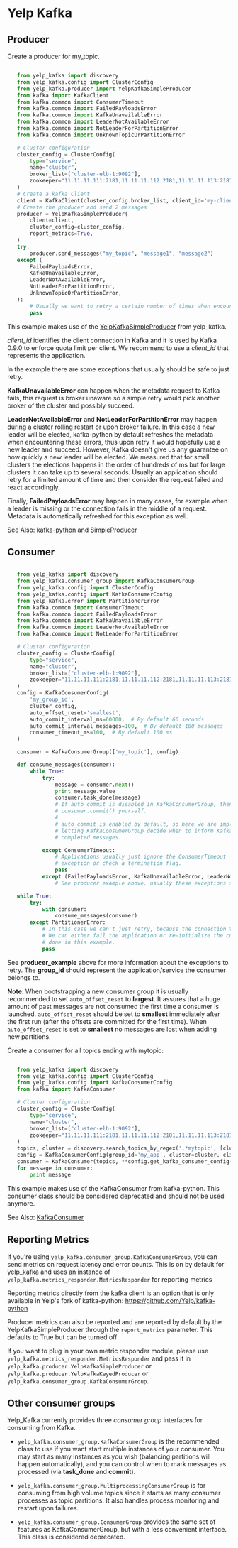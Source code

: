 # Yelp Kafka

## Producer

Create a producer for my_topic.

```python

   from yelp_kafka import discovery
   from yelp_kafka.config import ClusterConfig
   from yelp_kafka.producer import YelpKafkaSimpleProducer
   from kafka import KafkaClient
   from kafka.common import ConsumerTimeout
   from kafka.common import FailedPayloadsError
   from kafka.common import KafkaUnavailableError
   from kafka.common import LeaderNotAvailableError
   from kafka.common import NotLeaderForPartitionError
   from kafka.common import UnknownTopicOrPartitionError

   # Cluster configuration
   cluster_config = ClusterConfig(
       type="service",
       name="cluster",
       broker_list=["cluster-elb-1:9092"],
       zookeeper="11.11.11.111:2181,11.11.11.112:2181,11.11.11.113:2181/kafka-1",
   )
   # Create a kafka Client
   client = KafkaClient(cluster_config.broker_list, client_id='my-client-id')
   # Create the producer and send 2 messages
   producer = YelpKafkaSimpleProducer(
       client=client,
       cluster_config=cluster_config,
       report_metrics=True,
   )
   try:
       producer.send_messages("my_topic", "message1", "message2")
   except (
       FailedPayloadsError,
       KafkaUnavailableError,
       LeaderNotAvailableError,
       NotLeaderForPartitionError,
       UnknownTopicOrPartitionError,
   ):
       # Usually we want to retry a certain number of times when encountering these exceptions
       pass

```

This example makes use of the [YelpKafkaSimpleProducer](yelp_kafka/producer.py) 
from yelp_kafka.

_client_id_ identifies the client connection in Kafka and it is used by Kafka 0.9.0 to enforce
quota limit per client. We recommend to use a _client_id_ that represents the application.

In the example there are some exceptions that usually should be safe to just retry.

**KafkaUnavailableError** can happen when the metadata request to Kafka fails, this
request is broker unaware so a simple retry would pick another broker of the cluster and possibly succeed.

**LeaderNotAvailableError** and **NotLeaderForPartitionError** may happen during a cluster
rolling restart or upon broker failure. In this case a new leader will be elected, kafka-python
by default refreshes the metadata when encountering these errors, thus upon retry it would
hopefully use a new leader and succeed. However, Kafka doesn't give us any guarantee on how quickly
a new leader will be elected. We measured that for small clusters the elections happens in the order
of hundreds of ms but for large clusters it can take up to several seconds.
Usually an application should retry for a limited amount of time and then consider the request failed and react accordingly.

Finally, **FailedPayloadsError** may happen in many cases, for example when a leader is missing
or the connection fails in the middle of a request. Metadata is automatically refreshed for this exception as well.

See Also: [kafka-python](http://kafka-python.readthedocs.org/en/v0.9.5/usage.html) and [SimpleProducer](http://kafka-python.readthedocs.org/en/v0.9.5/apidoc/kafka.producer.html)



## Consumer

```python

   from yelp_kafka import discovery
   from yelp_kafka.consumer_group import KafkaConsumerGroup
   from yelp_kafka.config import ClusterConfig
   from yelp_kafka.config import KafkaConsumerConfig
   from yelp_kafka.error import PartitionerError
   from kafka.common import ConsumerTimeout
   from kafka.common import FailedPayloadsError
   from kafka.common import KafkaUnavailableError
   from kafka.common import LeaderNotAvailableError
   from kafka.common import NotLeaderForPartitionError

   # Cluster configuration
   cluster_config = ClusterConfig(
       type="service",
       name="cluster",
       broker_list=["cluster-elb-1:9092"],
       zookeeper="11.11.11.111:2181,11.11.11.112:2181,11.11.11.113:2181/kafka-1",
   )
   config = KafkaConsumerConfig(
       'my_group_id',
       cluster_config,
       auto_offset_reset='smallest',
       auto_commit_interval_ms=60000,  # By default 60 seconds
       auto_commit_interval_messages=100,  # By default 100 messages
       consumer_timeout_ms=100,  # By default 100 ms
   )

   consumer = KafkaConsumerGroup(['my_topic'], config)

   def consume_messages(consumer):
       while True:
           try:
               message = consumer.next()
               print message.value
               consumer.task_done(message)
               # If auto_commit is disabled in KafkaConsumerGroup, then you must call
               # consumer.commit() yourself.
               #
               # auto_commit is enabled by default, so here we are implicitly
               # letting KafkaConsumerGroup decide when to inform Kafka of our
               # completed messages.

           except ConsumerTimeout:
               # Applications usually just ignore the ConsumerTimeout
               # exception or check a termination flag.
               pass
           except (FailedPayloadsError, KafkaUnavailableError, LeaderNotAvailableError, NotLeaderForPartitionError):
               # See producer example above, usually these exceptions should be retried

   while True:
       try:
           with consumer:
               consume_messages(consumer)
       except PartitionerError:
           # In this case we can't just retry, because the connection to zookeeper is lost.
           # We can either fail the application or re-initialize the consumer connection as
           # done in this example.
           pass
```

See __producer_example__ above for more information about the exceptions to retry.
The __group_id__ should represent the application/service the consumer belongs to.


**Note**: When bootstrapping a new consumer group it is usually recommended to set ``auto_offset_reset`` to **largest**.
          It assures that a huge amount of past messages are not consumed the first time a consumer is launched.
          ``auto_offset_reset`` should be set to **smallest** immediately after the first run (after the offsets are committed for the first time).
          When ``auto_offset_reset`` is set to **smallest** no messages are lost when adding new partitions.
          
Create a consumer for all topics ending with mytopic:

```python

   from yelp_kafka import discovery
   from yelp_kafka.config import ClusterConfig
   from yelp_kafka.config import KafkaConsumerConfig
   from kafka import KafkaConsumer

   # Cluster configuration
   cluster_config = ClusterConfig(
       type="service",
       name="cluster",
       broker_list=["cluster-elb-1:9092"],
       zookeeper="11.11.11.111:2181,11.11.11.112:2181,11.11.11.113:2181/kafka-1",
   )
   topics, cluster = discovery.search_topics_by_regex('.*mytopic', [cluster_config])
   config = KafkaConsumerConfig(group_id='my_app', cluster=cluster, client_id='my-consumer')
   consumer = KafkaConsumer(topics, **config.get_kafka_consumer_config())
   for message in consumer:
       print message
```

This example makes use of the KafkaConsumer from kafka-python. This consumer
class should be considered deprecated and should not be used anymore. 

See Also: [KafkaConsumer](http://kafka-python.readthedocs.org/en/v0.9.5/apidoc/kafka.consumer.html#module-kafka.consumer.kafka)


## Reporting Metrics


If you're using `yelp_kafka.consumer_group.KafkaConsumerGroup`, you
can send metrics on request latency and error counts. This is on by default
for yelp_kafka and uses an instance of
`yelp_kafka.metrics_responder.MetricsResponder` for reporting metrics

Reporting metrics directly from the kafka client is an option that is only
available in Yelp's fork of kafka-python: https://github.com/Yelp/kafka-python

Producer metrics can also be reported and are reported by default by the YelpKafkaSimpleProducer
through the `report_metrics` parameter. This defaults to True but can be turned off


If you want to plug in your own metric responder module, please use
`yelp_kafka.metrics_responder.MetricsResponder` and pass it in
`yelp_kafka.producer.YelpKafkaSimpleProducer` or
`yelp_kafka.producer.YelpKafkaKeyedProducer` or
`yelp_kafka.consumer_group.KafkaConsumerGroup`.


## Other consumer groups


Yelp_Kafka currently provides three *consumer group* interfaces for consuming
from Kafka.

- `yelp_kafka.consumer_group.KafkaConsumerGroup` is the recommended
  class to use if you want start multiple instances of your consumer. You may
  start as many instances as you wish (balancing partitions will happen
  automatically), and you can control when to mark messages as processed (via
  __task_done__ and __commit__).

- `yelp_kafka.consumer_group.MultiprocessingConsumerGroup` is for
  consuming from high volume topics since it starts as many consumer processes as topic
  partitions. It also handles process monitoring and restart upon failures.

- `yelp_kafka.consumer_group.ConsumerGroup` provides the same set of
  features as KafkaConsumerGroup, but with a less convenient interface.
  This class is considered deprecated.
